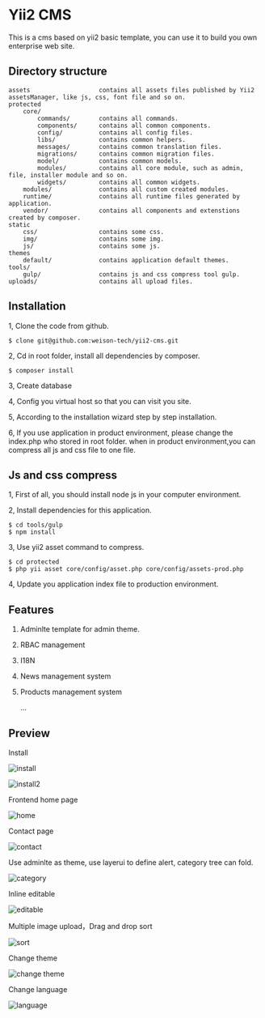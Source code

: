 Yii2 CMS
===================================
This is a cms based on yii2 basic template, you can use it to build you own enterprise web site.



Directory structure
--------

```
assets                   contains all assets files published by Yii2 assetsManager, like js, css, font file and so on.    
protected
    core/
        commands/        contains all commands.
        components/      contains all common components.
        config/          contains all config files.
        libs/            contains common helpers.
        messages/        contains common translation files.
        migrations/      contains common migration files.
        model/           contains common models.
        modules/         contains all core module, such as admin, file, installer module and so on.
        widgets/         contains all common widgets.
    modules/             contains all custom created modules.
    runtime/             contains all runtime files generated by application.
    vendor/              contains all components and extenstions created by composer.
static                        
    css/                 contains some css.
    img/                 contains some img.
    js/                  contains some js.
themes                   
    default/             contains application default themes.
tools/                  
    gulp/                contains js and css compress tool gulp.
uploads/                 contains all upload files.
```

Installation
--------
1, Clone the code from github.
```
$ clone git@github.com:weison-tech/yii2-cms.git
```
2, Cd in root folder, install all dependencies by composer.
```
$ composer install
```
3, Create database

4, Config you virtual host so that you can visit you site.

5, According to the installation wizard step by step installation.

6, If you use application in product environment, please change the index.php who stored in root folder.
when in product environment,you can compress all js and css file to one file.

Js and css compress
-------
1, First of all, you should install node js in your computer environment.

2, Install dependencies for this application.
```
$ cd tools/gulp
$ npm install
```
3, Use yii2 asset command to compress.
```
$ cd protected
$ php yii asset core/config/asset.php core/config/assets-prod.php
```
4, Update you application index file to production environment.



Features
-------

1. Adminlte template for admin theme. 
2. RBAC management
3. I18N
4. News management system
5. Products management system

    ...


Preview
---------
Install

![install](docs/install.png)

![install2](docs/install2.png)

Frontend home page

![home](docs/home.png)

Contact page

![contact](docs/contact.png)

Use adminlte as theme, use layerui to define alert, category tree can fold.

![category](docs/category.png)

Inline editable

![editable](docs/editable.png)

Multiple image upload，Drag and drop sort

![sort](docs/sort.png)

Change theme

![change theme](docs/theme.png)

Change language

![language](docs/l18n.png)
